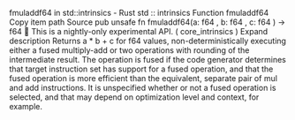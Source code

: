 fmuladdf64 in std::intrinsics - Rust
std
::
intrinsics
Function
fmuladdf64
Copy item path
Source
pub unsafe fn fmuladdf64(a:
f64
, b:
f64
, c:
f64
) ->
f64
🔬
This is a nightly-only experimental API. (
core_intrinsics
)
Expand description
Returns
a * b + c
for
f64
values, non-deterministically executing
either a fused multiply-add or two operations with rounding of the
intermediate result.
The operation is fused if the code generator determines that target
instruction set has support for a fused operation, and that the fused
operation is more efficient than the equivalent, separate pair of mul
and add instructions. It is unspecified whether or not a fused operation
is selected, and that may depend on optimization level and context, for
example.